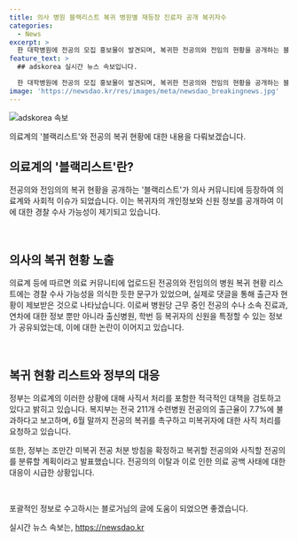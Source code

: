 ```yaml
---
title: 의사 병원 블랙리스트 복귀 병원별 재등장 진료자 공개 복귀자수
categories:
  - News
excerpt: >
  한 대학병원에 전공의 모집 홍보물이 발견되며, 복귀한 전공의와 전임의 현황을 공개하는 블랙리스트가 의사 커뮤니티에 등장했다. 출신병원과 학번 등 복귀자의 신원 정보도 공개되어 의료계와 정부의 관심을 끌고 있다. 미복귀 전공의를 분류하여 복귀할 전공의와 사직할 전공의를 정리할 예정이며, 수사 대상이 될 가능성도 있다. 이로써 211개 수련병원 전공의의 출근율이 7.7%에 불과한 가운데 의료 공백 사태가 해결되지 않고 있는 상황이다.
feature_text: >
  ## adskorea 실시간 뉴스 속보입니다.

  한 대학병원에 전공의 모집 홍보물이 발견되며, 복귀한 전공의와 전임의 현황을 공개하는 블랙리스트가 의사 커뮤니티에 등장했다. 출신병원과 학번 등 복귀자의 신원 정보도 공개되어 의료계와 정부의 관심을 끌고 있다. 미복귀 전공의를 분류하여 복귀할 전공의와 사직할 전공의를 정리할 예정이며, 수사 대상이 될 가능성도 있다. 이로써 211개 수련병원 전공의의 출근율이 7.7%에 불과한 가운데 의료 공백 사태가 해결되지 않고 있는 상황이다.
image: 'https://newsdao.kr/res/images/meta/newsdao_breakingnews.jpg'
---
```


<p><img src="https://newsdao.kr/res/images/meta/newsdao_breakingnews.jpg" alt="adskorea 속보" /></p>

<p>의료계의 '블랙리스트'와 전공의 복귀 현황에 대한 내용을 다뤄보겠습니다.</p>

<h2 data-ke-size="size26">의료계의 '블랙리스트'란?</h2>

<p>전공의와 전임의의 복귀 현황을 공개하는 '블랙리스트'가 의사 커뮤니티에 등장하여 의료계와 사회적 이슈가 되었습니다. 이는 복귀자의 개인정보와 신원 정보를 공개하여 이에 대한 경찰 수사 가능성이 제기되고 있습니다.</p>

<p data-ke-size="size16">&nbsp;</p>

<h2 data-ke-size="size26">의사의 복귀 현황 노출</h2>

<p>의료계 등에 따르면 의료 커뮤니티에 업로드된 전공의와 전임의의 병원 복귀 현황 리스트에는 경찰 수사 가능성을 의식한 듯한 문구가 있었으며, 실제로 댓글을 통해 출근자 현황이 제보받은 것으로 나타났습니다. 이로써 병원당 근무 중인 전공의 수나 소속 진료과, 연차에 대한 정보 뿐만 아니라 출신병원, 학번 등 복귀자의 신원을 특정할 수 있는 정보가 공유되었는데, 이에 대한 논란이 이어지고 있습니다.</p>

<p data-ke-size="size16">&nbsp;</p>

<h2 data-ke-size="size26">복귀 현황 리스트와 정부의 대응</h2>

<p>정부는 의료계의 이러한 상황에 대해 사직서 처리를 포함한 적극적인 대책을 검토하고 있다고 밝히고 있습니다. 복지부는 전국 211개 수련병원 전공의의 출근율이 7.7%에 불과하다고 보고하며, 6월 말까지 전공의 복귀를 촉구하고 미복귀자에 대한 사직 처리를 요청하고 있습니다.</p>

<p>또한, 정부는 조만간 미복귀 전공 처분 방침을 확정하고 복귀할 전공의와 사직할 전공의를 분류할 계획이라고 발표했습니다. 전공의의 이탈과 이로 인한 의료 공백 사태에 대한 대응이 시급한 상황입니다.</p>

<p data-ke-size="size16">&nbsp;</p>

<p>포괄적인 정보로 수고하시는 블로거님의 글에 도움이 되었으면 좋겠습니다.</p>
실시간 뉴스 속보는, <a href="https://newsdao.kr" rel="dofollow">https://newsdao.kr</a>


